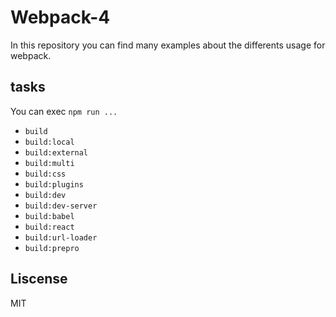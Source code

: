 # Webpack-4

In this repository you can find many examples about the differents usage for webpack.

## tasks

You can exec `npm run ...`

* `build`
* `build:local`
* `build:external`
* `build:multi`
* `build:css`
* `build:plugins`
* `build:dev`
* `build:dev-server`
* `build:babel`
* `build:react`
* `build:url-loader`
* `build:prepro`

## Liscense

MIT